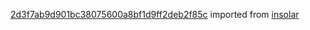 [2d3f7ab9d901bc38075600a8bf1d9ff2deb2f85c](https://github.com/insolar/insolar/commit/2d3f7ab9d901bc38075600a8bf1d9ff2deb2f85c) imported from [insolar](https://github.com/insolar/insolar)
